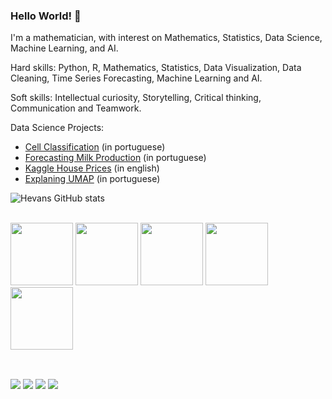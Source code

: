 ### Hello World! 👋

<!--
**HevansViniciusPereira/HevansViniciusPereira** is a ✨ _special_ ✨ repository because its `README.md` (this file) appears on your GitHub profile.

Here are some ideas to get you started:

- 🔭 I’m currently working on ...
- 🌱 I’m currently learning data science, machine learning and artificial inteligence.
-->

I'm a mathematician, with interest on Mathematics, Statistics, Data Science, Machine Learning, and AI.

Hard skills: Python, R, Mathematics, Statistics, Data Visualization, Data Cleaning, Time Series Forecasting, Machine Learning and AI.

Soft skills: Intellectual curiosity, Storytelling, Critical thinking, Communication and Teamwork.

Data Science Projects:

* <a href="https://github.com/HevansViniciusPereira/Sirius_Classificacao_de_celulas">Cell Classification</a> (in portuguese)
* <a href="https://github.com/HevansViniciusPereira/Prevendo_a_Producao_de_Leite_no_Parana">Forecasting Milk Production</a> (in portuguese)
* <a href="https://github.com/HevansViniciusPereira/Kaggle_House_prices_advanced_regression_techniques">Kaggle House Prices</a> (in english)
* <a href="https://github.com/HevansViniciusPereira/Explicando_UMAP">Explaning UMAP</a> (in portuguese)




![Hevans GitHub stats](https://github-readme-stats.vercel.app/api?username=HevansViniciusPereira&show_icons=true&theme=radical)

<div style="display: inline_block"><br>
  <img src="https://cdn.jsdelivr.net/gh/devicons/devicon/icons/jupyter/jupyter-original-wordmark.svg" width="100" height="100"/>
  <img src="https://cdn.jsdelivr.net/gh/devicons/devicon/icons/numpy/numpy-original-wordmark.svg" width="100" height="100"/>
  <img src="https://cdn.jsdelivr.net/gh/devicons/devicon/icons/pandas/pandas-original-wordmark.svg" width="100" height="100"/>
  <img src="https://cdn.jsdelivr.net/gh/devicons/devicon/icons/python/python-original-wordmark.svg" width="100" height="100"/>
  <img src="https://cdn.jsdelivr.net/gh/devicons/devicon/icons/r/r-original.svg" width="100" height="100"/>
</div>

##

<div style="display: inline_block"><br>
  <a href="https://www.linkedin.com/in/hevans-vinicius-pereira-1849b21a4/" target="_blank"><img src="https://img.shields.io/badge/LinkedIn-0077B5?style=for-the-badge&logo=linkedin&logoColor=white" target="_blank"></a>
  <a href="https://www.youtube.com/user/Hevansv" target="_blank"><img src="https://img.shields.io/badge/YouTube-FF0000?style=for-the-badge&logo=youtube&logoColor=white" target="_blank"/></a>
  <a href="https://medium.com/@hevansviniciuspereira" target="_blank"><img src="https://img.shields.io/badge/Medium-12100E?style=for-the-badge&logo=medium&logoColor=white" target="_blank"/></a>
  <a href="mailto:hevansv@gmail.com" target="_blank"><img src="https://img.shields.io/badge/Gmail-D14836?style=for-the-badge&logo=gmail&logoColor=white"  target="_blank"/></a>
 </div>
